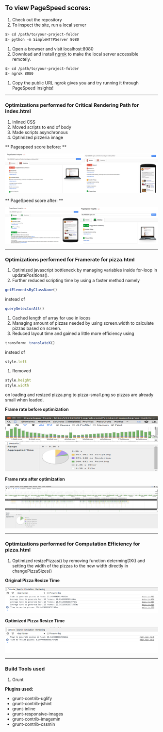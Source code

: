 
## To view PageSpeed scores:

1. Check out the repository
1. To inspect the site, run a local server

  ```bash
  $> cd /path/to/your-project-folder
  $> python -m SimpleHTTPServer 8080
  ```

1. Open a browser and visit localhost:8080
1. Download and install [ngrok](https://ngrok.com/) to make the local server accessible remotely.

  ``` bash
  $> cd /path/to/your-project-folder
  $> ngrok 8080
  ```

1. Copy the public URL ngrok gives you and try running it through PageSpeed Insights!


___

### Optimizations performed for Critical Rendering Path for index.html

1. Inlined CSS
1. Moved scripts to end of body
1. Made scripts asynchronous
1. Optimized pizzeria image

** Pagespeed score before: **

![PageSpeed score before optimization](screenshots/pagespeedscoresoriginal.png)

** PageSpeed score after: **

![PageSpeed score after optimization](screenshots/pagespeedscoresoptimized.png)

___

### Optimizations performed for Framerate for pizza.html

1. Optimized javascript bottleneck by managing variables inside for-loop in updatePositions().
1. Further reduced scripting time by using a faster method namely
 ``` javascript
 getElementsByClassName()
 ```
 instead of
 
 ``` javascript
 querySelectorAll()
 ```
 
1. Cached length of array for use in loops
1. Managing amount of pizzas needed by using screen.width to calculate pizzas based on screen.
1. Reduced layout time and gained a little more efficiency using

``` javascript
transform: translateX()
```
instead of

``` javascript
style.left
```
1. Removed
``` javascript
style.height
style.width
```
on loading and resized pizza.png to pizza-small.png so pizzas are already small when loaded.

**Frame rate before optimization**

![Frame rate before optimization](screenshots/fpsscrollingoriginal.png)

**Frame rate after optimization**

![Frame rate after optimization](screenshots/fpsscrollingoptimized.png)

___

### Optimizations performed for Computation Efficiency for pizza.html

1. Optimized resizePizzas() by removing function determingDX() and setting the width of the pizzas to the new width directly in changePizzaSizes()

**Original Pizza Resize Time**

![Pizza Resize Time Original](screenshots/resizepizzatimeoriginal.png)

**Optimized Pizza Resize Time**

![Pizza Resize Time Optimized](screenshots/resizepizzatimeoptimized.png)

___

### Build Tools used

1. Grunt

**Plugins used:**

- grunt-contrib-uglify
- grunt-contrib-jshint
- grunt-inline
- grunt-responsive-images
- grunt-contrib-imagemin
- grunt-contrib-cssmin
